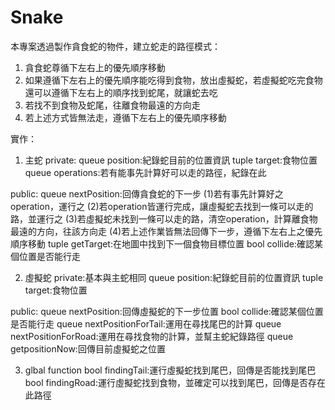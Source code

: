# Snake

本專案透過製作貪食蛇的物件，建立蛇走的路徑模式：
1. 貪食蛇尊循下左右上的優先順序移動
2. 如果遵循下左右上的優先順序能吃得到食物，放出虛擬蛇，若虛擬蛇吃完食物還可以遵循下左右上的順序找到蛇尾，就讓蛇去吃
3. 若找不到食物及蛇尾，往離食物最遠的方向走
4. 若上述方式皆無法走，遵循下左右上的優先順序移動

實作：
1. 主蛇
private:
  queue position:紀錄蛇目前的位置資訊
  tuple target:食物位置
  queue operations:若有能事先計算好可以走的路徑，紀錄在此
  
public:
  queue nextPosition:回傳貪食蛇的下一步
    (1)若有事先計算好之operation，運行之
    (2)若operation皆運行完成，讓虛擬蛇去找到一條可以走的路，並運行之
    (3)若虛擬蛇未找到一條可以走的路，清空operation，計算離食物最遠的方向，往該方向走
    (4)若上述作業皆無法回傳下一步，遵循下左右上之優先順序移動
  tuple getTarget:在地圖中找到下一個食物目標位置
  bool collide:確認某個位置是否能行走
 
2. 虛擬蛇
private:基本與主蛇相同
  queue position:紀錄蛇目前的位置資訊
  tuple target:食物位置

public:
  queue nextPosition:回傳虛擬蛇的下一步位置
  bool collide:確認某個位置是否能行走
  queue nextPositionForTail:運用在尋找尾巴的計算
  queue nextPositionForRoad:運用在尋找食物的計算，並幫主蛇紀錄路徑
  queue getpositionNow:回傳目前虛擬蛇之位置
  
3. glbal function
bool findingTail:運行虛擬蛇找到尾巴，回傳是否能找到尾巴
bool findingRoad:運行虛擬蛇找到食物，並確定可以找到尾巴，回傳是否存在此路徑
 
